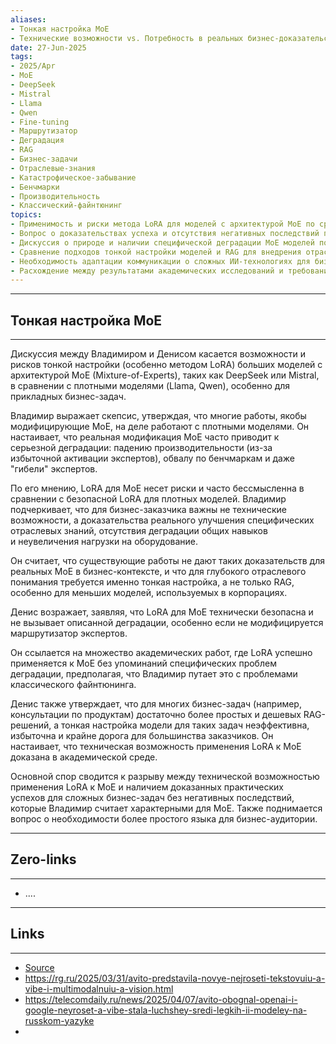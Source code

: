 ```yaml
---
aliases: 
- Тонкая настройка MoE
- Технические возможности vs. Потребность в реальных бизнес-доказательствах и рисках деградации
date: 27-Jun-2025
tags:
- 2025/Apr
- MoE
- DeepSeek
- Mistral
- Llama
- Qwen
- Fine-tuning
- Маршрутизатор
- Деградация
- RAG
- Бизнес-задачи
- Отраслевые-знания
- Катастрофическое-забывание
- Бенчмарки
- Производительность
- Классический-файнтюнинг
topics:
- Применимость и риски метода LoRA для моделей с архитектурой MoE по сравнению с плотными моделями
- Вопрос о доказательствах успеха и отсутствия негативных последствий при тонкой настройке MoE для решения прикладных бизнес-задач
- Дискуссия о природе и наличии специфической деградации MoE моделей после применения LoRA
- Сравнение подходов тонкой настройки моделей и RAG для внедрения отраслевых знаний в ИИ для бизнеса
- Необходимость адаптации коммуникации о сложных ИИ-технологиях для бизнес-аудитории
- Расхождение между результатами академических исследований и требованиями реального бизнеса
---
```

-----
##  Тонкая настройка MoE 
-----
Дискуссия между Владимиром и Денисом касается возможности и рисков тонкой настройки (особенно методом LoRA) больших моделей с архитектурой MoE (Mixture-of-Experts), таких как DeepSeek или Mistral, в сравнении с плотными моделями (Llama, Qwen), особенно для прикладных бизнес-задач.

Владимир выражает скепсис, утверждая, что многие работы, якобы модифицирующие MoE, на деле работают с плотными моделями. Он настаивает, что реальная модификация MoE часто приводит к серьезной деградации: падению производительности (из-за избыточной активации экспертов), обвалу по бенчмаркам и даже "гибели" экспертов. 

По его мнению, LoRA для MoE несет риски и часто бессмысленна в сравнении с безопасной LoRA для плотных моделей. Владимир подчеркивает, что для бизнес-заказчика важны не технические возможности, а доказательства реального улучшения специфических отраслевых знаний, отсутствия деградации общих навыков и неувеличения нагрузки на оборудование. 

Он считает, что существующие работы не дают таких доказательств для реальных MoE в бизнес-контексте, и что для глубокого отраслевого понимания требуется именно тонкая настройка, а не только RAG, особенно для меньших моделей, используемых в корпорациях.

Денис возражает, заявляя, что LoRA для MoE технически безопасна и не вызывает описанной деградации, особенно если не модифицируется маршрутизатор экспертов. 

Он ссылается на множество академических работ, где LoRA успешно применяется к MoE без упоминаний специфических проблем деградации, предполагая, что Владимир путает это с проблемами классического файнтюнинга. 

Денис также утверждает, что для многих бизнес-задач (например, консультации по продуктам) достаточно более простых и дешевых RAG-решений, а тонкая настройка модели для таких задач неэффективна, избыточна и крайне дорога для большинства заказчиков. Он настаивает, что техническая возможность применения LoRA к MoE доказана в академической среде.

Основной спор сводится к разрыву между технической возможностью применения LoRA к MoE и наличием доказанных практических успехов для сложных бизнес-задач без негативных последствий, которые Владимир считает характерными для MoE. Также поднимается вопрос о необходимости более простого языка для бизнес-аудитории.

---
## Zero-links
---
- ....

---
## Links
---
- [Source](https://t.me/turboproject/1574)
- https://rg.ru/2025/03/31/avito-predstavila-novye-nejroseti-tekstovuiu-a-vibe-i-multimodalnuiu-a-vision.html
- https://telecomdaily.ru/news/2025/04/07/avito-obognal-openai-i-google-neyroset-a-vibe-stala-luchshey-sredi-legkih-ii-modeley-na-russkom-yazyke
- 